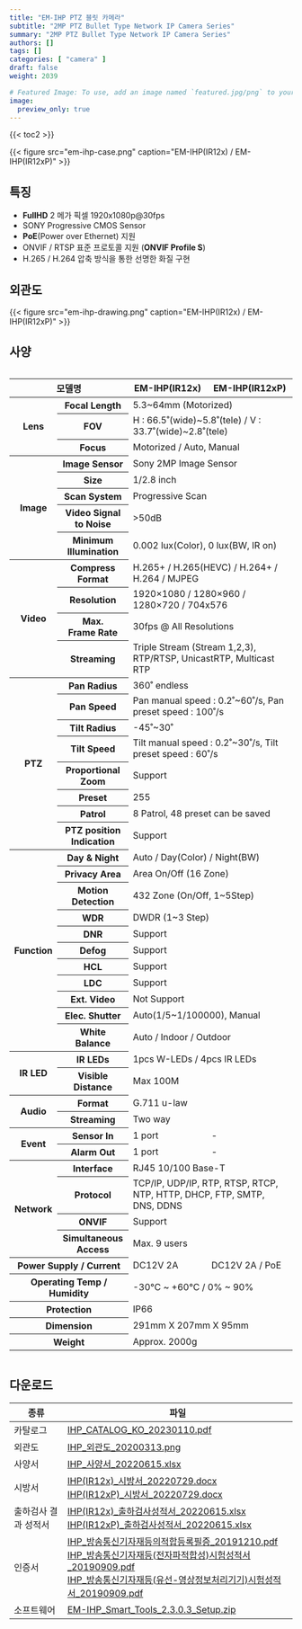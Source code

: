 ```yaml
---
title: "EM-IHP PTZ 블릿 카메라"
subtitle: "2MP PTZ Bullet Type Network IP Camera Series"
summary: "2MP PTZ Bullet Type Network IP Camera Series"
authors: []
tags: []
categories: [ "camera" ]
draft: false
weight: 2039

# Featured Image: To use, add an image named `featured.jpg/png` to your page's folder.
image:
  preview_only: true
---
```


{{< toc2 >}}

<div class="container">
<div class="row justify-content-center align-items-center">
<div class="col-sm-6">

{{< figure src="em-ihp-case.png" caption="EM-IHP(IR12x) / EM-IHP(IR12xP)" >}}

</div>
</div>
</div>

## 특징

- **FullHD** 2 메가 픽셀 1920x1080p@30fps
- SONY Progressive CMOS Sensor
- **PoE**(Power over Ethernet) 지원
- ONVIF / RTSP 표준 프로토콜 지원 (**ONVIF Profile S**)
- H.265 / H.264 압축 방식을 통한 선명한 화질 구현

## 외관도

{{< figure src="em-ihp-drawing.png" caption="EM-IHP(IR12x) / EM-IHP(IR12xP)" >}}

## 사양

<div style="overflow-x: auto">
<table class="spec">
<thead>
<tr>
<th colspan="2">모델명</th>
<th>EM-IHP(IR12x)</th>
<th>EM-IHP(IR12xP)</th>
</tr>
</thead>
<tbody>
<tr>
<th rowspan="3">Lens</th>
<th>Focal Length</th>
<td colspan="2">5.3~64mm (Motorized)</td>
</tr>
<tr>
<th>FOV</th>
<td colspan="2">H : 66.5˚(wide)~5.8˚(tele) / V : 33.7˚(wide)~2.8˚(tele)</td>
</tr>
<tr>
<th>Focus</th>
<td colspan="2">Motorized / Auto, Manual</td>
</tr>
<tr>
<th rowspan="5">Image</th>
<th>Image Sensor</th>
<td colspan="2">Sony 2MP Image Sensor</td>
</tr>
<tr>
<th>Size</th>
<td colspan="2">1/2.8 inch</td>
</tr>
<tr>
<th>Scan System</th>
<td colspan="2">Progressive Scan</td>
</tr>
<tr>
<th>Video Signal<br>to Noise</th>
<td colspan="2">&gt;50dB</td>
</tr>
<tr>
<th>Minimum<br>Illumination</th>
<td colspan="2">0.002 lux(Color), 0 lux(BW, IR on)</td>
</tr>
<tr>
<th rowspan="4">Video</th>
<th>Compress<br>Format</th>
<td colspan="2">H.265+ / H.265(HEVC) / H.264+ / H.264 / MJPEG</td>
</tr>
<tr>
<th>Resolution</th>
<td colspan="2">1920×1080 / 1280×960 / 1280×720 / 704x576</td>
</tr>
<tr>
<th>Max.<br>Frame Rate</th>
<td colspan="2">30fps @ All Resolutions</td>
</tr>
<tr>
<th>Streaming</th>
<td colspan="2">Triple Stream (Stream 1,2,3), RTP/RTSP, UnicastRTP, Multicast RTP</td>
</tr>
<tr>
<th rowspan="8">PTZ</th>
<th>Pan Radius</th>
<td colspan="2">360˚ endless</td>
</tr>
<tr>
<th>Pan Speed</th>
<td colspan="2">Pan manual speed : 0.2˚~60˚/s, Pan preset speed : 100˚/s</td>
</tr>
<tr>
<th>Tilt Radius</th>
<td colspan="2">-45˚~30˚</td>
</tr>
<tr>
<th>Tilt Speed</th>
<td colspan="2">Tilt manual speed : 0.2˚~30˚/s, Tilt preset speed : 60˚/s</td>
</tr>
<tr>
<th>Proportional<br>Zoom</th>
<td colspan="2">Support</td>
</tr>
<tr>
<th>Preset</th>
<td colspan="2">255</td>
</tr>
<tr>
<th>Patrol</th>
<td colspan="2">8 Patrol, 48 preset can be saved</td>
</tr>
<tr>
<th>PTZ position<br>Indication</th><td colspan="2">Support</td>
</tr>
<tr>
<th rowspan="11">Function</th>
<th>Day & Night</th>
<td colspan="2">Auto / Day(Color) / Night(BW)</td>
</tr>
<tr>
<th>Privacy Area</th>
<td colspan="2">Area On/Off (16 Zone)</td>
</tr>
<tr>
<th>Motion<br>Detection</th>
<td colspan="2">432 Zone (On/Off, 1~5Step)</td>
</tr>
<tr>
<th>WDR</th>
<td colspan="2">DWDR (1~3 Step)</td>
</tr>
<tr>
<th>DNR</th>
<td colspan="2">Support</td>
</tr>
<tr>
<th>Defog</th>
<td colspan="2">Support</td>
</tr>
<tr>
<th>HCL</th>
<td colspan="2">Support</td>
</tr>
<tr>
<th>LDC</th>
<td colspan="2">Support</td>
</tr>
<tr>
<th>Ext. Video</th>
<td colspan="2">Not Support</td>
</tr>
<tr>
<th>Elec. Shutter</th>
<td colspan="2">Auto(1/5~1/100000), Manual</td>
</tr>
<tr>
<th>White Balance</th>
<td colspan="2">Auto / Indoor / Outdoor</td>
</tr>
<tr>
<th rowspan="2">IR LED</th>
<th>IR LEDs</th>
<td colspan="2">1pcs W-LEDs / 4pcs IR LEDs</td>
</tr>
<tr>
<th>Visible<br>Distance</th>
<td colspan="2">Max 100M</td>
</tr>
<tr>
<th rowspan="2">Audio</th>
<th>Format</th>
<td colspan="2">G.711 u-law</td>
</tr>
<tr>
<th>Streaming</th>
<td colspan="2">Two way</td>
</tr>
<tr>
<th rowspan="2">Event</th>
<th>Sensor In</th>
<td>1 port</td>
<td>-</td>
</tr>
<tr>
<th>Alarm Out</th>
<td>1 port</td>
<td>-</td>
</tr>
<tr>
<th rowspan="4">Network</th>
<th>Interface</th>
<td colspan="2">RJ45 10/100 Base-T</td>
</tr>
<tr>
<th>Protocol</th>
<td colspan="2">TCP/IP, UDP/IP, RTP, RTSP, RTCP, NTP, HTTP, DHCP, FTP, SMTP, DNS, DDNS</td>
</tr>
<tr>
<th>ONVIF</th>
<td colspan="2">Support</td>
</tr>
<tr>
<th>Simultaneous<br>Access</th>
<td colspan="2">Max. 9 users</td>
</tr>
<tr>
<th colspan="2">Power Supply / Current</th>
<td>DC12V 2A</td>
<td>DC12V 2A / PoE</td>
</tr>
<tr>
<th colspan="2">Operating Temp / Humidity</th>
<td colspan="2">-30℃ ~ +60℃ / 0% ~ 90%</td>
</tr>
<tr>
<th colspan="2">Protection</th>
<td colspan="2">IP66</td>
</tr>
<tr>
<th colspan="2">Dimension</th>
<td colspan="2">291mm X 207mm X 95mm</td>
</tr>
<tr>
<th colspan="2">Weight</th>
<td colspan="2">Approx. 2000g</td>
</tr>
</tbody>
</table>
</div>

## 다운로드

종류 | 파일
---- | ----
카탈로그 | [IHP_CATALOG_KO_20230110.pdf](https://www.emstone.com/data/sales/ko/IHP_CATALOG_KO_20230110.pdf)
외관도 | [IHP_외관도_20200313.png](https://www.emstone.com/data/sales/ko/IHP_외관도_20200313.png)
사양서 | [IHP_사양서_20220615.xlsx](https://www.emstone.com/data/sales/ko/IHP_사양서_20220615.xlsx)
시방서 | [IHP(IR12x)_시방서_20220729.docx](https://www.emstone.com/data/sales/ko/IHP(IR12x)_시방서_20220729.docx)<br>[IHP(IR12xP)_시방서_20220729.docx](https://www.emstone.com/data/sales/ko/IHP(IR12xP)_시방서_20220729.docx)
출하검사 결과 성적서 | [IHP(IR12x)_출하검사성적서_20220615.xlsx](https://www.emstone.com/data/sales/ko/IHP(IR12x)_출하검사성적서_20220615.xlsx)<br>[IHP(IR12xP)_출하검사성적서_20220615.xlsx](https://www.emstone.com/data/sales/ko/IHP(IR12xP)_출하검사성적서_20220615.xlsx)
인증서 | [IHP_방송통신기자재등의적합등록필증_20191210.pdf](https://www.emstone.com/data/sales/ko/IHP_방송통신기자재등의적합등록필증_20191210.pdf)<br>[IHP_방송통신기자재등(전자파적합성)시험성적서_20190909.pdf](https://www.emstone.com/data/sales/ko/IHP_방송통신기자재등(전자파적합성)시험성적서_20190909.pdf)<br>[IHP_방송통신기자재등(유선-영상정보처리기기)시험성적서_20190909.pdf](https://www.emstone.com/data/sales/ko/IHP_방송통신기자재등(유선-영상정보처리기기)시험성적서_20190909.pdf)
소프트웨어 | [EM-IHP_Smart_Tools_2.3.0.3_Setup.zip](https://www.emstone.com/data/sales/ko/EM-IHP_Smart_Tools_2.3.0.3_Setup.zip)
